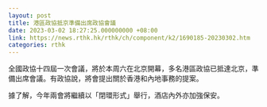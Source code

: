 ```yaml
---
layout: post
title: 港區政協抵京準備出席政協會議
date: 2023-03-02 18:27:25.000000000 +08:00
link: https://news.rthk.hk/rthk/ch/component/k2/1690185-20230302.htm
categories: rthk
---
```


全國政協十四屆一次會議，將於本周六在北京開幕，多名港區政協已抵達北京，準備出席會議。有政協說，將會提出關於香港和內地事務的提案。

據了解，今年兩會將繼續以「閉環形式」舉行，酒店內外亦加強保安。
